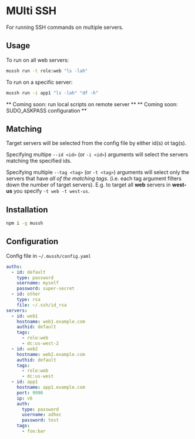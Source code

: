 # MUlti SSH

For running SSH commands on multiple servers.

## Usage

To run on all web servers:

```bash
mussh run -t role:web "ls -lah"
```

To run on a specific server:

```bash
mussh run -i app1 "ls -lah" "df -h"
```

** Coming soon: run local scripts on remote server **
** Coming soon: SUDO_ASKPASS configuration **

## Matching

Target servers will be selected from the config file by either id(s) ot tag(s).

Specifying multipe `--id <id>` (or `-i <id>`) arguments will select the servers matching the specified ids.

Specifying multiple `--tag <tag>` (or `-t <tag>`) arguments will select only the servers that have *all of the matching tags*. (i.e. each tag argument filters down the number of target servers). E.g. to target all **web** servers in **west-us** you specify `-t web -t west-us`.

## Installation

```bash
npm i -g mussh
```

## Configuration

Config file in `~/.mussh/config.yaml`

```yaml
auths:
  - id: default
    type: password
    username: myself
    password: super-secret
  - id: other
    type: rsa
    file: ~/.ssh/id_rsa
servers:
  - id: web1
    hostname: web1.example.com
    authid: default
    tags:
      - role:web
      - dc:us-west-2
  - id: web2
    hostname: web2.example.com
    authid: default
    tags:
      - role:web
      - dc:us-west
  - id: app1
    hostname: app1.example.com
    port: 9990
    ip: v6
    auth:
      type: password
      username: adhoc
      password: test
    tags:
      - foo:bar
```


